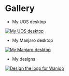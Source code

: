 Gallery 
=====================

* My UOS desktop

<a href="https://www.evel.cn/post/upload/UOS.png" data-lightbox="Gallery" data-title="My UOS desktop"><img src="https://www.evel.cn/post/upload/UOS.png" alt="My UOS desktop" /></a>

* My Manjaro desktop

<a href="https://www.evel.cn/post/upload/DT_manjaro_20180928_Evel.jpg" data-lightbox="Gallery" data-title="My Manjaro desktop"><img src="https://www.evel.cn/post/upload/DT_manjaro_20180928_Evel.jpg" alt="My Manjaro desktop" /></a>

* My designs

<a href="https://www.evel.cn/post/upload/wanigo_logo.jpg" data-lightbox="Gallery" data-title="Design the logo for Wanigo"><img src="https://www.evel.cn/post/upload/wanigo_logo.jpg" alt="Design the logo for Wanigo" /></a>
